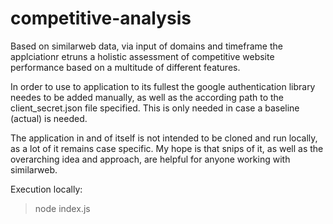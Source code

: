 # competitive-analysis

Based on similarweb data, via input of domains and timeframe the applciationr etruns a holistic assessment of competitive website performance based on a multitude of different features. 

In order to use to application to its fullest the google authentication library needes to be added manually, as well as the according path to the client_secret.json file specified. This is only needed in case a baseline (actual) is needed. 

The application in and of itself is not intended to be cloned and run locally, as a lot of it remains case specific. My hope is that snips of it, as well as the overarching idea and approach, are helpful for anyone working with similarweb.

Execution locally:
> node index.js
